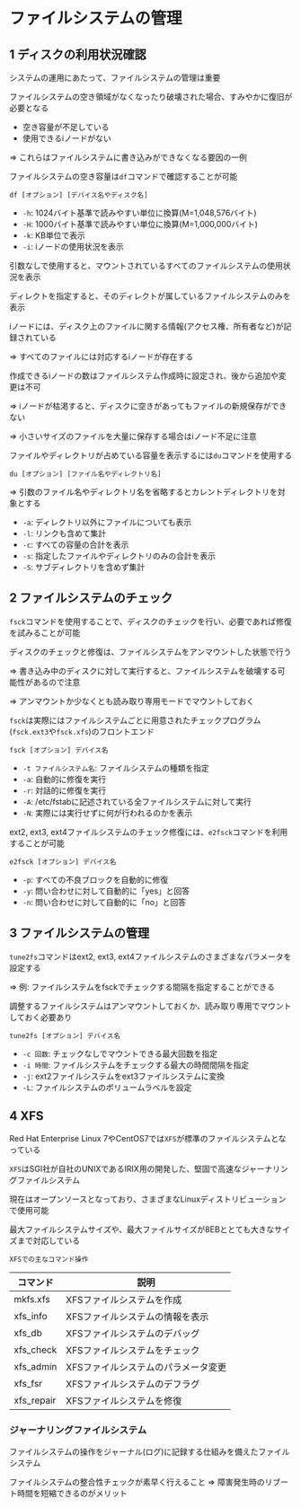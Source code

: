 # ファイルシステムの管理

## 1 ディスクの利用状況確認

システムの運用にあたって、ファイルシステムの管理は重要

ファイルシステムの空き領域がなくなったり破壊された場合、すみやかに復旧が必要となる

- 空き容量が不足している
- 使用できるiノードがない

=> これらはファイルシステムに書き込みができなくなる要因の一例

ファイルシステムの空き容量は`df`コマンドで確認することが可能

```
df [オプション] [デバイス名やディスク名]
```

- `-h`: 1024バイト基準で読みやすい単位に換算(M=1,048,576バイト)
- `-H`: 1000バイト基準で読みやすい単位に換算(M=1,000,000バイト)
- `-k`: KB単位で表示
- `-i`: iノードの使用状況を表示

引数なしで使用すると、マウントされているすべてのファイルシステムの使用状況を表示

ディレクトを指定すると、そのディレクトが属しているファイルシステムのみを表示

iノードには、ディスク上のファイルに関する情報(アクセス権、所有者など)が記録されている

=> すべてのファイルには対応するiノードが存在する

作成できるiノードの数はファイルシステム作成時に設定され、後から追加や変更は不可

=> iノードが枯渇すると、ディスクに空きがあってもファイルの新規保存ができない

=> 小さいサイズのファイルを大量に保存する場合はiノード不足に注意

ファイルやディレクトリが占めている容量を表示するには`du`コマンドを使用する

```
du [オプション] [ファイル名やディレクトリ名]
```

=> 引数のファイル名やディレクトリ名を省略するとカレントディレクトリを対象とする

- `-a`: ディレクトリ以外にファイルについても表示
- `-l`: リンクも含めて集計
- `-c`: すべての容量の合計を表示
- `-s`: 指定したファイルやディレクトリのみの合計を表示
- `-S`: サブディレクトリを含めず集計

## 2 ファイルシステムのチェック

`fsck`コマンドを使用することで、ディスクのチェックを行い、必要であれば修復を試みることが可能

ディスクのチェックと修復は、ファイルシステムをアンマウントした状態で行う

=> 書き込み中のディスクに対して実行すると、ファイルシステムを破壊する可能性があるので注意

=> アンマウントか少なくとも読み取り専用モードでマウントしておく

`fsck`は実際にはファイルシステムごとに用意されたチェックプログラム(`fsck.ext3`や`fsck.xfs`)のフロントエンド

```
fsck [オプション] デバイス名
```

- `-t ファイルシステム名`: ファイルシステムの種類を指定
- `-a`: 自動的に修復を実行
- `-r`: 対話的に修復を実行
- `-A`: /etc/fstabに記述されている全ファイルシステムに対して実行
- `-N`: 実際には実行せずに何が行われるのかを表示

ext2, ext3, ext4ファイルシステムのチェック修復には、`e2fsck`コマンドを利用することが可能

```
e2fsck [オプション] デバイス名
```

- `-p`: すべての不良ブロックを自動的に修復
- `-y`: 問い合わせに対して自動的に「yes」と回答
- `-n`: 問い合わせに対して自動的に「no」と回答

## 3 ファイルシステムの管理

`tune2fs`コマンドはext2, ext3, ext4ファイルシステムのさまざまなパラメータを設定する

=> 例: ファイルシステムをfsckでチェックする間隔を指定することができる

調整するファイルシステムはアンマウントしておくか、読み取り専用でマウントしておく必要あり

```
tune2fs [オプション] デバイス名
```

- `-c 回数`: チェックなしでマウントできる最大回数を指定
- `-i 時間`: ファイルシステムをチェックする最大の時間間隔を指定
- `-j`: ext2ファイルシステムをext3ファイルシステムに変換
- `-L`: ファイルシステムのボリュームラベルを設定

## 4 XFS

Red Hat Enterprise Linux 7やCentOS7では`XFS`が標準のファイルシステムとなっている

`XFS`はSGI社が自社のUNIXであるIRIX用の開発した、堅固で高速なジャーナリングファイルシステム

現在はオープンソースとなっており、さまざまなLinuxディストリビューションで使用可能

最大ファイルシステムサイズや、最大ファイルサイズが8EBととても大きなサイズまで対応している

`XFSでの主なコマンド操作`

| コマンド   | 説明                                |
|------------|-------------------------------------|
| mkfs.xfs   | XFSファイルシステムを作成           |
| xfs_info   | XFSファイルシステムの情報を表示     |
| xfs_db     | XFSファイルシステムのデバッグ       |
| xfs_check  | XFSファイルシステムをチェック       |
| xfs_admin  | XFSファイルシステムのパラメータ変更 |
| xfs_fsr    | XFSファイルシステムのデフラグ       |
| xfs_repair | XFSファイルシステムを修復           |

### ジャーナリングファイルシステム

ファイルシステムの操作をジャーナル(ログ)に記録する仕組みを備えたファイルシステム

ファイルシステムの整合性チェックが素早く行えること => 障害発生時のリブート時間を短縮できるのがメリット

